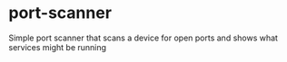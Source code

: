 # port-scanner
Simple port scanner that scans a device for open ports and shows what services might be running 
